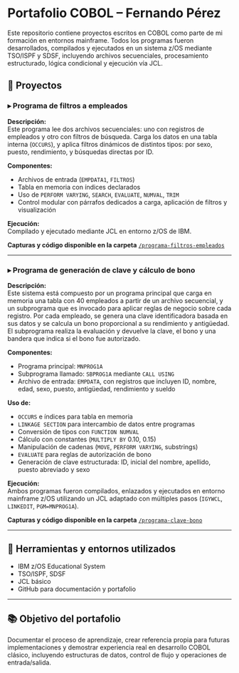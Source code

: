 # Portafolio COBOL – Fernando Pérez

Este repositorio contiene proyectos escritos en COBOL como parte de mi formación en entornos mainframe. Todos los programas fueron desarrollados, compilados y ejecutados en un sistema z/OS mediante TSO/ISPF y SDSF, incluyendo archivos secuenciales, procesamiento estructurado, lógica condicional y ejecución vía JCL.

## 📌 Proyectos

### ▸ Programa de filtros a empleados

**Descripción:**  
Este programa lee dos archivos secuenciales: uno con registros de empleados y otro con filtros de búsqueda. Carga los datos en una tabla interna (`OCCURS`), y aplica filtros dinámicos de distintos tipos: por sexo, puesto, rendimiento, y búsquedas directas por ID.

**Componentes:**
- Archivos de entrada (`EMPDATA1`, `FILTROS`)
- Tabla en memoria con índices declarados
- Uso de `PERFORM VARYING`, `SEARCH`, `EVALUATE`, `NUMVAL`, `TRIM`
- Control modular con párrafos dedicados a carga, aplicación de filtros y visualización

**Ejecución:**  
Compilado y ejecutado mediante JCL en entorno z/OS de IBM.

**Capturas y código disponible en la carpeta** [`/programa-filtros-empleados`](./programa-filtros-empleados)

---
### ▸ Programa de generación de clave y cálculo de bono

**Descripción:**  
Este sistema está compuesto por un programa principal que carga en memoria una tabla con 40 empleados a partir de un archivo secuencial, y un subprograma que es invocado para aplicar reglas de negocio sobre cada registro. Por cada empleado, se genera una clave identificadora basada en sus datos y se calcula un bono proporcional a su rendimiento y antigüedad. El subprograma realiza la evaluación y devuelve la clave, el bono y una bandera que indica si el bono fue autorizado.

**Componentes:**
- Programa principal: `MNPROG1A`
- Subprograma llamado: `SBPROG1A` mediante `CALL USING`
- Archivo de entrada: `EMPDATA`, con registros que incluyen ID, nombre, edad, sexo, puesto, antigüedad, rendimiento y sueldo

**Uso de:**
- `OCCURS` e índices para tabla en memoria
- `LINKAGE SECTION` para intercambio de datos entre programas
- Conversión de tipos con `FUNCTION NUMVAL`
- Cálculo con constantes (`MULTIPLY BY` 0.10, 0.15)
- Manipulación de cadenas (`MOVE`, `PERFORM VARYING`, substrings)
- `EVALUATE` para reglas de autorización de bono
- Generación de clave estructurada: ID, inicial del nombre, apellido, puesto abreviado y sexo

**Ejecución:**  
Ambos programas fueron compilados, enlazados y ejecutados en entorno mainframe z/OS utilizando un JCL adaptado con múltiples pasos (`IGYWCL`, `LINKEDIT`, `PGM=MNPROG1A`).

**Capturas y código disponible en la carpeta** [`/programa-clave-bono`](./programa-clave-bono)

---

## 🔧 Herramientas y entornos utilizados

- IBM z/OS Educational System
- TSO/ISPF, SDSF
- JCL básico
- GitHub para documentación y portafolio

---

## 📚 Objetivo del portafolio

Documentar el proceso de aprendizaje, crear referencia propia para futuras implementaciones y demostrar experiencia real en desarrollo COBOL clásico, incluyendo estructuras de datos, control de flujo y operaciones de entrada/salida.
